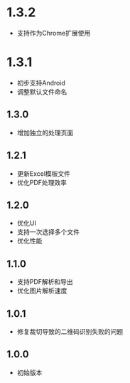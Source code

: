 # 1.3.2
  + 支持作为Chrome扩展使用

# 1.3.1
  + 初步支持Android
  + 调整默认文件命名

## 1.3.0
  + 增加独立的处理页面

## 1.2.1
  + 更新Excel模板文件
  + 优化PDF处理效率
  
## 1.2.0
  + 优化UI
  + 支持一次选择多个文件
  + 优化性能

## 1.1.0
  + 支持PDF解析和导出
  + 优化图片解析速度

## 1.0.1
  + 修复裁切导致的二维码识别失败的问题

## 1.0.0
  + 初始版本 